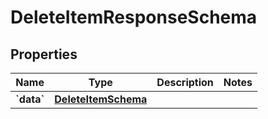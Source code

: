 
# DeleteItemResponseSchema

## Properties
Name | Type | Description | Notes
------------ | ------------- | ------------- | -------------
**&#x60;data&#x60;** | [**DeleteItemSchema**](DeleteItemSchema.md) |  | 



